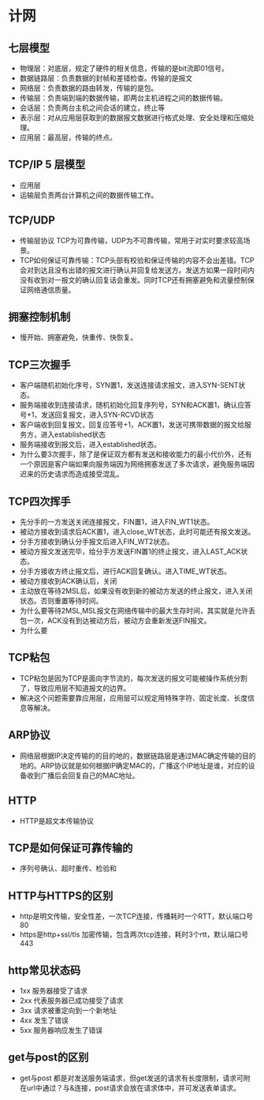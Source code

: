 # 计网
## 七层模型
- 物理层：对底层，规定了硬件的相关信息，传输的是bit流即01信号。
- 数据链路层：负责数据的封帧和差错检查。传输的是报文
- 网络层：负责数据的路由转发，传输的是包。
- 传输层：负责端到端的数据传输，即两台主机进程之间的数据传输。
- 会话层：负责两台主机之间会话的建立，终止等
- 表示层：对从应用层获取到的数据报文数据进行格式处理、安全处理和压缩处理。
- 应用层：最高层，传输的终点。
## TCP/IP 5 层模型
- 应用层
- 运输层负责两台计算机之间的数据传输工作。
## TCP/UDP 
- 传输层协议 TCP为可靠传输，UDP为不可靠传输，常用于对实时要求较高场景。
- TCP如何保证可靠传输：TCP头部有校验和保证传输的内容不会出差错。TCP会对到达且没有出错的报文进行确认并回复给发送方。发送方如果一段时间内没有收到对一报文的确认回复话会重发。同时TCP还有拥塞避免和流量控制保证网络通信质量。
## 拥塞控制机制
- 慢开始、拥塞避免，快重传、快恢复。
## TCP三次握手
- 客户端随机初始化序号，SYN置1，发送连接请求报文，进入SYN-SENT状态。
- 服务端接收到连接请求，随机初始化回复序列号，SYN和ACK置1，确认应答号+1，发送回复报文，进入SYN-RCVD状态
- 客户端收到回复报文，回复应答号+1，ACK置1，发送可携带数据的报文给服务方，进入established状态
- 服务端接收到报文后，进入established状态。
- 为什么要3次握手，除了是保证双方都有发送和接收能力的最小代价外，还有一个原因是客户端如果向服务端因为网络拥塞发送了多次请求，避免服务端因迟来的历史请求而造成接受混乱。
## TCP四次挥手
- 先分手的一方发送关闭连接报文，FIN置1，进入FIN_WT1状态。
- 被动方接收到请求后ACK置1，进入close_WT状态，此时可能还有报文发送。
- 分手方接收到确认分手报文后进入FIN_WT2状态。
- 被动方报文发送完毕，给分手方发送FIN置1的终止报文，进入LAST_ACK状态。
- 分手方接收方终止报文后，进行ACK回复确认。进入TIME_WT状态。
- 被动方接收到ACK确认后，关闭
- 主动放在等待2MSL后，如果没有收到新的被动方发送的终止报文，进入关闭状态。否则重置等待时间。
- 为什么要等待2MSL,MSL报文在网络传输中的最大生存时间，其实就是允许丢包一次，ACK没有到达被动方后，被动方会重新发送FIN报文。
- 为什么要
## TCP粘包
- TCP粘包是因为TCP是面向字节流的，每次发送的报文可能被操作系统分割了，导致应用层不知道报文的边界。
- 解决这个问题需要靠应用层，应用层可以规定用特殊字符、固定长度、长度信息等解决。
## ARP协议
- 网络层根据IP决定传输的的目的地的，数据链路层是通过MAC确定传输的目的地的。ARP协议就是如何根据IP确定MAC的，广播这个IP地址是谁，对应的设备收到广播后会回复自己的MAC地址。
## HTTP
- HTTP是超文本传输协议
## TCP是如何保证可靠传输的
- 序列号确认、超时重传、检验和
## HTTP与HTTPS的区别
- http是明文传输，安全性差，一次TCP连接，传播耗时一个RTT，默认端口号80
- https是http+ssl/tls 加密传输，包含两次tcp连接，耗时3个rtt，默认端口号443
## http常见状态码
- 1xx 服务器接受了请求
- 2xx 代表服务器已成功接受了请求
- 3xx 请求被重定向到一个新地址
- 4xx 发生了错误
- 5xx 服务器响应发生了错误
## get与post的区别
  - get与post 都是对发送服务端请求，但get发送的请求有长度限制，请求可附在url中通过？与&连接，post请求会放在请求体中，并可发送表单请求。

